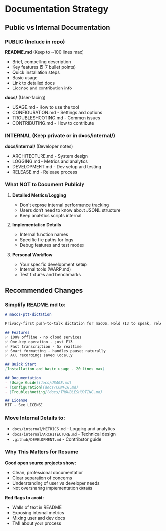 # Documentation Strategy

## Public vs Internal Documentation

### PUBLIC (Include in repo)

**README.md** (Keep to ~100 lines max)
- Brief, compelling description
- Key features (5-7 bullet points)
- Quick installation steps
- Basic usage
- Link to detailed docs
- License and contribution info

**docs/** (User-facing)
- USAGE.md - How to use the tool
- CONFIGURATION.md - Settings and options  
- TROUBLESHOOTING.md - Common issues
- CONTRIBUTING.md - How to contribute

### INTERNAL (Keep private or in docs/internal/)

**docs/internal/** (Developer notes)
- ARCHITECTURE.md - System design
- LOGGING.md - Metrics and analytics
- DEVELOPMENT.md - Dev setup and testing
- RELEASE.md - Release process

### What NOT to Document Publicly

1. **Detailed Metrics/Logging**
   - Don't expose internal performance tracking
   - Users don't need to know about JSONL structure
   - Keep analytics scripts internal

2. **Implementation Details**
   - Internal function names
   - Specific file paths for logs
   - Debug features and test modes

3. **Personal Workflow**
   - Your specific development setup
   - Internal tools (WARP.md)
   - Test fixtures and benchmarks

## Recommended Changes

### Simplify README.md to:
```markdown
# macos-ptt-dictation

Privacy-first push-to-talk dictation for macOS. Hold F13 to speak, release to paste.

## Features
✅ 100% offline - no cloud services
✅ One-key operation - just F13
✅ Fast transcription - 5x realtime
✅ Smart formatting - handles pauses naturally
✅ All recordings saved locally

## Quick Start
[Installation and basic usage - 20 lines max]

## Documentation
- [Usage Guide](docs/USAGE.md)
- [Configuration](docs/CONFIG.md)
- [Troubleshooting](docs/TROUBLESHOOTING.md)

## License
MIT - See LICENSE
```

### Move Internal Details to:
- `docs/internal/METRICS.md` - Logging and analytics
- `docs/internal/ARCHITECTURE.md` - Technical design
- `.github/DEVELOPMENT.md` - Contributor guide

### Why This Matters for Resume

**Good open source projects show:**
- Clean, professional documentation
- Clear separation of concerns
- Understanding of user vs developer needs
- Not oversharing implementation details

**Red flags to avoid:**
- Walls of text in README
- Exposing internal metrics
- Mixing user and dev docs
- TMI about your process
